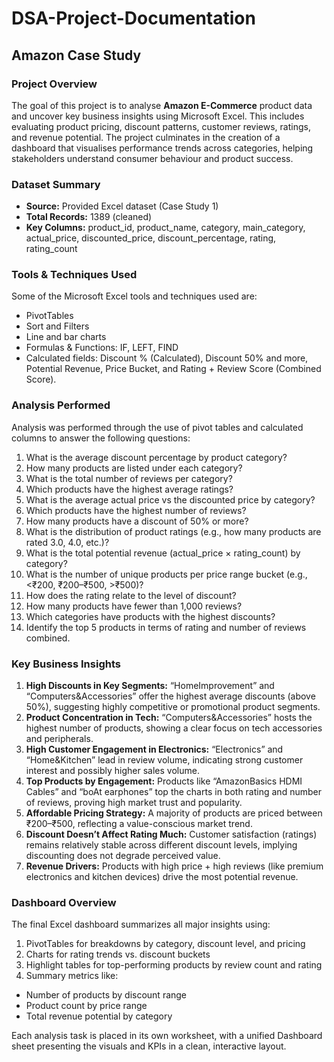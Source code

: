 # DSA-Project-Documentation
## Amazon Case Study

### Project Overview
The goal of this project is to analyse **Amazon E-Commerce** product data and uncover key business insights using Microsoft Excel. This includes evaluating product pricing, discount patterns, customer reviews, ratings, and revenue potential. The project culminates in the creation of a dashboard that visualises performance trends across categories, helping stakeholders understand consumer behaviour and product success.

### Dataset Summary
- **Source:** Provided Excel dataset (Case Study 1)
- **Total Records:** 1389 (cleaned)
- **Key Columns:** product_id, product_name, category, main_category, actual_price, discounted_price, discount_percentage,   rating, rating_count

### Tools & Techniques Used
Some of the Microsoft Excel tools and techniques used are: 
- PivotTables
- Sort and Filters
- Line and bar charts
- Formulas & Functions: IF, LEFT, FIND 
- Calculated fields: Discount % (Calculated), Discount 50% and more, Potential Revenue, Price Bucket, and Rating + Review Score (Combined Score).

### Analysis Performed
Analysis was performed through the use of pivot tables and calculated columns to answer the following questions:
1.	What is the average discount percentage by product category?
2.	How many products are listed under each category?
3.	What is the total number of reviews per category?
4.	Which products have the highest average ratings?
5.	What is the average actual price vs the discounted price by category?
6.	Which products have the highest number of reviews?
7.	How many products have a discount of 50% or more?
8.	What is the distribution of product ratings (e.g., how many products are rated 3.0, 4.0, etc.)?
9.	What is the total potential revenue (actual_price × rating_count) by category?
10.	What is the number of unique products per price range bucket (e.g., <₹200, ₹200–₹500, >₹500)?
11.	How does the rating relate to the level of discount?
12.	How many products have fewer than 1,000 reviews?
13.	Which categories have products with the highest discounts?
14.	Identify the top 5 products in terms of rating and number of reviews combined.

### Key Business Insights
1.	**High Discounts in Key Segments:** “HomeImprovement” and “Computers\&Accessories” offer the highest average discounts (above 50%), suggesting highly competitive or promotional product segments.
2.	**Product Concentration in Tech:** “Computers\&Accessories” hosts the highest number of products, showing a clear focus on tech accessories and peripherals.
3.	**High Customer Engagement in Electronics:**  “Electronics” and “Home\&Kitchen” lead in review volume, indicating strong customer interest and possibly higher sales volume.
4.	**Top Products by Engagement:**  Products like “AmazonBasics HDMI Cables” and “boAt earphones” top the charts in both rating and number of reviews, proving high market trust and popularity.
5.	**Affordable Pricing Strategy:** A majority of products are priced between ₹200–₹500, reflecting a value-conscious market trend.
6.	**Discount Doesn’t Affect Rating Much:** Customer satisfaction (ratings) remains relatively stable across different discount levels, implying discounting does not degrade perceived value.
7.	**Revenue Drivers:** Products with high price + high reviews (like premium electronics and kitchen devices) drive the most potential revenue.

### Dashboard Overview
The final Excel dashboard summarizes all major insights using:
1.	PivotTables for breakdowns by category, discount level, and pricing
2.	Charts for rating trends vs. discount buckets
3.	Highlight tables for top-performing products by review count and rating
4.	Summary metrics like:
- Number of products by discount range
- Product count by price range
- Total revenue potential by category


Each analysis task is placed in its own worksheet, with a unified Dashboard sheet presenting the visuals and KPIs in a clean, interactive layout.
